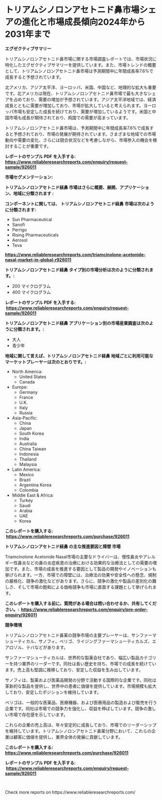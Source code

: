 <p><h1>トリアムシノロンアセトニド鼻市場シェアの進化と市場成長傾向2024年から2031年まで</h1></p><p><strong>エグゼクティブサマリー</strong></p>
<p><p>トリアムシノロンアセトニド鼻市場に関する市場調査レポートでは、市場状況に特化したエグゼクティブサマリーを提供しています。また、市場トレンドの概要として、トリアムシノロンアセトニド鼻市場は予測期間中に年間成長率7.6%で成長すると予想されています。</p><p>北アメリカ、アジア太平洋、ヨーロッパ、米国、中国など、地理的な拡大も重要です。北アメリカは現在、トリアムシノロンアセトニド鼻市場で最も大きなシェアを占めており、需要の増加が予想されています。アジア太平洋地域では、経済成長とともに需要が増加しており、市場が拡大していると考えられます。ヨーロッパ市場も安定した成長を続けており、需要が増加しているようです。米国と中国市場も成長が期待されており、両国での需要が高まっています。</p><p>トリアムシノロンアセトニド鼻市場は、予測期間中に年間成長率7.6%で成長すると予想されており、市場の発展が期待されています。さまざまな地域での市場動向や需要の変化、さらには競合状況などを考慮しながら、市場参入の機会を検討することが重要です。</p></p>
<p><strong>レポートのサンプル PDF を入手する: <a href="https://www.reliableresearchreports.com/enquiry/request-sample/926011">https://www.reliableresearchreports.com/enquiry/request-sample/926011</a></strong></p>
<p><strong>市場セグメンテーション:</strong></p>
<p><strong> トリアムシノロンアセトニド経鼻 市場はさらに概要、展開、アプリケーション、地域に分類されます :</strong></p>
<p><strong>コンポーネントに関しては、 トリアムシノロンアセトニド経鼻 市場は次のように分類されます: &nbsp;</strong></p>
<p><ul><li>Sun Pharmaceutical</li><li>Sanofi</li><li>Perrigo</li><li>Rising Pharmaceuticals</li><li>Aerosol</li><li>Teva</li></ul></p>
<p><strong><a href="https://www.reliableresearchreports.com/triamcinolone-acetonide-nasal-market-in-global-r926011">https://www.reliableresearchreports.com/triamcinolone-acetonide-nasal-market-in-global-r926011</a></strong></p>
<p><strong> トリアムシノロンアセトニド経鼻 タイプ別の市場分析は次のように分類されます。:</strong></p>
<p><ul><li>200 マイクログラム</li><li>400 マイクログラム</li></ul></p>
<p><strong>レポートのサンプル PDF を入手する: &nbsp;<a href="https://www.reliableresearchreports.com/enquiry/request-sample/926011">https://www.reliableresearchreports.com/enquiry/request-sample/926011</a></strong></p>
<p><strong> トリアムシノロンアセトニド経鼻 アプリケーション別の市場産業調査は次のように分類されます。:</strong></p>
<p><ul><li>大人</li><li>青少年</li></ul></p>
<p><strong>地域に関して言えば、トリアムシノロンアセトニド経鼻 地域ごとに利用可能なマーケットプレーヤーは次のとおりです。:</strong></p>
<p><ul>
    <li>
        North America:
        <ul>
            <li>United States</li>
            <li>Canada</li>
        </ul>
    </li>
    <li>
        Europe:
        <ul>
            <li>Germany</li>
            <li>France</li>
            <li>U.K.</li>
            <li>Italy</li>
            <li>Russia</li>
        </ul>
    </li>
    <li>
        Asia-Pacific:
        <ul>
            <li>China</li>
            <li>Japan</li>
            <li>South Korea</li>
            <li>India</li>
            <li>Australia</li>
            <li>China Taiwan</li>
            <li>Indonesia</li>
            <li>Thailand</li>
            <li>Malaysia</li>
        </ul>
    </li>
    <li>
        Latin America:
        <ul>
            <li>Mexico</li>
            <li>Brazil</li>
            <li>Argentina Korea</li>
            <li>Colombia</li>
        </ul>
    </li>
    <li>
        Middle East & Africa:
        <ul>
            <li>Turkey</li>
            <li>Saudi</li>
            <li>Arabia</li>
            <li>UAE</li>
            <li>Korea</li>
        </ul>
    </li>
    </ul></p>
<p><strong>このレポートを購入する: &nbsp;<a href="https://www.reliableresearchreports.com/purchase/926011">https://www.reliableresearchreports.com/purchase/926011</a></strong></p>
<p><strong>トリアムシノロンアセトニド経鼻 の主な推進要因と障壁 市場</strong></p>
<p><p>Triamcinolone Acetonide Nasal市場の主要なドライバーは、慢性鼻炎やアレルギー性鼻炎などの鼻の炎症疾患の治療における効果的な治療法としての需要の増加です。また、市場の成長を推進する要因として製品の開発やイノベーションも挙げられます。一方、市場での障壁には、治療法の効果や安全性への懸念、規制の厳格化、競争の激化などがあります。さらに、競争の激化や製品の差別化の難しさ、そして市場の飽和による価格競争も市場に直面する課題として挙げられます。</p></p>
<p><strong>このレポートを購入する前に、質問がある場合は問い合わせるか、共有してください。:&nbsp; <a href="https://www.reliableresearchreports.com/enquiry/pre-order-enquiry/926011">https://www.reliableresearchreports.com/enquiry/pre-order-enquiry/926011</a></strong></p>
<p><strong>競争環境</strong></p>
<p><p>トリアムシノロンアセトニド鼻薬の競争市場の主要プレーヤーは、サンファーマシューティカル、サノフィ、ペリゴ、ライジングファーマシューティカルズ、エアロゾル、テバなどがあります。</p><p>サンファーマシューティカルは、世界的な製薬会社であり、幅広い製品カテゴリーを持つ業界のリーダーです。同社は長い歴史を持ち、市場での成長を続けています。売上高も堅調に推移しており、安定した収益を生み出しています。</p><p>サノフィは、製薬および医薬品開発の分野で活動する国際的な企業です。同社は革新的な製品を提供し、世界中の患者に価値を提供しています。市場規模も拡大しており、安定したポジションを維持しています。</p><p>ペリゴは、一般的な医薬品、医療機器、および医療用品の製造および販売を行う企業です。同社は市場での競争力を強化し、収益を伸ばしています。競争の激しい市場で存在感を示しています。</p><p>これらの企業の売上高は、年々安定的に成長しており、市場でのリーダーシップを維持しています。トリアムシノロンアセトニド鼻薬分野において、これらの企業は顧客に価値を提供し、業界全体の発展に貢献しています。</p></p>
<p><strong>このレポートを購入する: &nbsp; <a href="https://www.reliableresearchreports.com/purchase/926011">https://www.reliableresearchreports.com/purchase/926011</a></strong></p>
<p><strong>レポートのサンプル PDF を入手する: &nbsp;<a href="https://www.reliableresearchreports.com/enquiry/request-sample/926011">https://www.reliableresearchreports.com/enquiry/request-sample/926011</a></strong><strong></strong></p>
<p>&nbsp;</p>
<p>Check more reports on https://www.reliableresearchreports.com/</p>